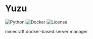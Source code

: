 # Yuzu
![Python](https://img.shields.io/badge/language-python-1976d2?style=for-the-badge&logo=rust)
![Docker](https://img.shields.io/badge/use-docker-808080?style=for-the-badge&logo=docker)
![License](https://img.shields.io/badge/license-misilelab-green?style=for-the-badge)

minecraft docker-based server manager
